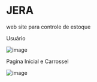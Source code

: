 # JERA
web site para controle de estoque

Usuário

![image](https://user-images.githubusercontent.com/87581131/198146102-56e39f16-07c0-4c47-a88b-3d37784a6f8c.png)

Pagina Inicial e Carrossel

![image](https://user-images.githubusercontent.com/87581131/198146622-db5c265d-3667-4b7d-9360-ea371d091766.png)

